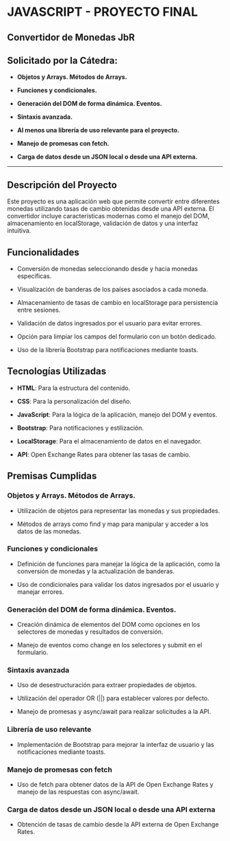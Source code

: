 # JAVASCRIPT - PROYECTO FINAL

## Convertidor de Monedas JbR 

## **Solicitado por la Cátedra:**

- **Objetos y Arrays. Métodos de Arrays.**

- **Funciones y condicionales.**

- **Generación del DOM de forma dinámica. Eventos.**

- **Sintaxis avanzada.**

- **Al menos una librería de uso relevante para el proyecto.**

- **Manejo de promesas con fetch.**

- **Carga de datos desde un JSON local o desde una API externa.**

---

## Descripción del Proyecto
Este proyecto es una aplicación web que permite convertir entre diferentes monedas utilizando tasas de cambio obtenidas desde una API externa. El convertidor incluye características modernas como el manejo del DOM, almacenamiento en localStorage, validación de datos y una interfaz intuitiva.

## Funcionalidades 
- Conversión de monedas seleccionando desde y hacia monedas específicas.

- Visualización de banderas de los países asociados a cada moneda.

- Almacenamiento de tasas de cambio en localStorage para persistencia entre sesiones.

- Validación de datos ingresados por el usuario para evitar errores.

- Opción para limpiar los campos del formulario con un botón dedicado.

- Uso de la librería Bootstrap para notificaciones mediante toasts.

## Tecnologías Utilizadas
- **HTML**: Para la estructura del contenido.

- **CSS**: Para la personalización del diseño.

- **JavaScript**: Para la lógica de la aplicación, manejo del DOM y eventos.

- **Bootstrap**: Para notificaciones y estilización.

- **LocalStorage**: Para el almacenamiento de datos en el navegador.

- **API**: Open Exchange Rates para obtener las tasas de cambio.

## Premisas Cumplidas 
### **Objetos y Arrays. Métodos de Arrays.**
- Utilización de objetos para representar las monedas y sus propiedades.

- Métodos de arrays como find y map para manipular y acceder a los datos de las monedas.

### **Funciones y condicionales**
- Definición de funciones para manejar la lógica de la aplicación, como la conversión de monedas y la actualización de banderas.

- Uso de condicionales para validar los datos ingresados por el usuario y manejar errores.

### **Generación del DOM de forma dinámica. Eventos.**
- Creación dinámica de elementos del DOM como opciones en los selectores de monedas y resultados de conversión.

- Manejo de eventos como change en los selectores y submit en el formulario.

### **Sintaxis avanzada**
- Uso de desestructuración para extraer propiedades de objetos.

- Utilización del operador OR (||) para establecer valores por defecto.

- Manejo de promesas y async/await para realizar solicitudes a la API.

### **Librería de uso relevante**
- Implementación de Bootstrap para mejorar la interfaz de usuario y las notificaciones mediante toasts.

### **Manejo de promesas con fetch**
- Uso de fetch para obtener datos de la API de Open Exchange Rates y manejo de las respuestas con async/await.

### **Carga de datos desde un JSON local o desde una API externa**
- Obtención de tasas de cambio desde la API externa de Open Exchange Rates.
